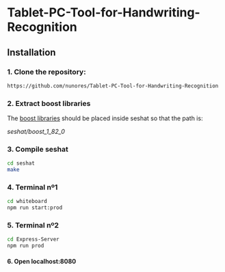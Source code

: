# Tablet-PC-Tool-for-Handwriting-Recognition

## Installation

### 1. Clone the repository:

```bash
https://github.com/nunores/Tablet-PC-Tool-for-Handwriting-Recognition
```

### 2. Extract boost libraries

The [boost libraries](https://boostorg.jfrog.io/artifactory/main/release/1.82.0/source/) should be placed inside seshat so that the path is:

*seshat/boost_1_82_0*

### 3. Compile seshat

```bash
cd seshat
make
```

### 4. Terminal nº1

```bash
cd whiteboard
npm run start:prod
```

### 5. Terminal nº2

```bash
cd Express-Server
npm run prod
```

#### 6. Open localhost:8080
